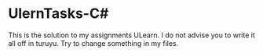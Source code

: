 # UlernTasks-C#

This is the solution to my assignments ULearn.
I do not advise you to write it all off in turuyu. Try to change something in my files.
